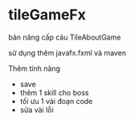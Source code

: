 # tileGameFx
bản nâng cấp cảu TileAboutGame

sử dụng thêm javafx.fxml và maven

Thêm tính năng
+ save
+ thêm 1 skill cho boss
+ tối ưu 1 vài đoạn code
+ sửa vài lỗi
